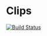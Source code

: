 # Clips 

[![Build Status](https://travis-ci.org/klakegg/clips.svg?branch=master)](https://travis-ci.org/klakegg/clips)